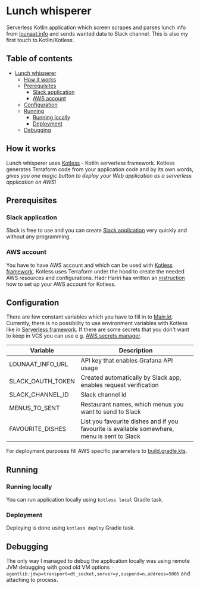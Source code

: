 # Lunch whisperer
Serverless Kotlin application which screen scrapes and parses lunch info from [lounaat.info](https://www.lounaat.info/) and sends wanted data to Slack channel.
This is also my first touch to Kotlin/Kotless.

## Table of contents
- [Lunch whisperer](#lunch-whisperer)
    * [How it works](#how-it-works)
    * [Prerequisites](#prerequisites)
        + [Slack application](#slack-application)
        + [AWS account](#aws-account)
    * [Configuration](#configuration)
    * [Running](#running)
        + [Running locally](#running-locally)
        + [Deployment](#deployment)
    * [Debugging](#debugging)

## How it works
Lunch whisperer uses [Kotless](https://github.com/JetBrains/kotless) - Kotlin serverless framework.
Kotless generates Terraform code from your application code and by its own words,
_gives you one magic button to deploy your Web application as a serverless application on AWS_!

## Prerequisites

### Slack application
Slack is free to use and you can create [Slack application](https://api.slack.com/apps) very quickly and
without any programming.

### AWS account
You have to have AWS account and which can be used with [Kotless framework](https://github.com/JetBrains/kotless).
Kotless uses Terraform under the hood to create the needed AWS resources and configurations.
Hadr Hariri has written an [instruction](https://hadihariri.com/2020/05/12/from-zero-to-lamda-with-kotless/)
how to set up your AWS account for Kotless.

## Configuration
There are few constant variables which you have to fill in to [Main.kt](src/main/kotlin/fi/atkpihlainen/lunchWhisperer/Main.kt).
Currently, there is no possibility to use environment variables with Kotless like in [Serverless framework](https://serverless.com/).
If there are some secrets that you don't want to keep in VCS you can use e.g. [AWS secrets manager](https://aws.amazon.com/secrets-manager/).


| Variable      | Description   |
| ------------- | ------------- |
| LOUNAAT_INFO_URL | API key that enables Grafana API usage |
| SLACK_OAUTH_TOKEN | Created automatically by Slack app, enables request verification |
| SLACK_CHANNEL_ID | Slack channel id |
| MENUS_TO_SENT | Restaurant names, which menus you want to send to Slack |
| FAVOURITE_DISHES | List you favourite dishes and if you favourite is available somewhere, menu is sent to Slack |

For deployment purposes fill AWS specific parameters to [build.gradle.kts](build.gradle.kts).

## Running

### Running locally
You can run application locally using `kotless local` Gradle task.

### Deployment
Deploying is done using `kotless deploy` Gradle task.

## Debugging
The only way I managed to debug the application locally was using remote JVM debugging with good old
VM options `-agentlib:jdwp=transport=dt_socket,server=y,suspend=n,address=5005` and attaching
to process.

